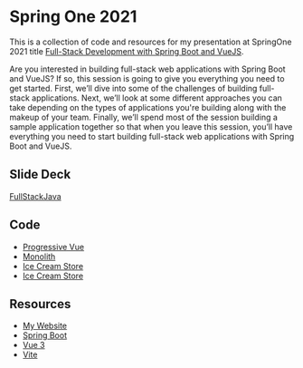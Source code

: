 # Spring One 2021

This is a collection of code and resources for my presentation at SpringOne 2021 title [Full-Stack Development with Spring Boot and VueJS](https://springone.io/account/talks/165).

Are you interested in building full-stack web applications with Spring Boot and VueJS? If so, this session is going to give you everything you need to get started. First, we’ll dive into some of the challenges of building full-stack applications. Next, we’ll look at some different approaches you can take depending on the types of applications you're building along with the makeup of your team. Finally, we’ll spend most of the session building a sample application together so that when you leave this session, you’ll have everything you need to start building full-stack web applications with Spring Boot and VueJS.
## Slide Deck

  [FullStackJava](./FullStackJavaDevelopment.pdf)
## Code

- [Progressive Vue](./progressive-vue)
- [Monolith](./monolith)
- [Ice Cream Store](./ice-cream-store)
- [Ice Cream Store](./ice-cream-store-rest)

## Resources

- [My Website](https://www.danvega.dev)
- [Spring Boot](https://spring.io/projects/spring-boot)
- [Vue 3](https://v3.vuejs.org/)
- [Vite](https://vitejs.dev/)
